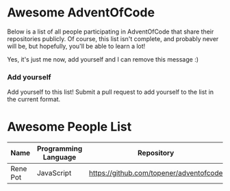 # Awesome AdventOfCode

Below is a list of all people participating in AdventOfCode that share their repositories publicly. Of course, this list isn't complete, and probably never will be, but hopefully, you'll be able to learn a lot!

Yes, it's just me now, add yourself and I can remove this message :) 

### Add yourself
Add yourself to this list! Submit a pull request to add yourself to the list in the current format. 

# Awesome People List

| Name     | Programming Language | Repository                              |
| -------- | -------------------- | --------------------------------------- |
| Rene Pot | JavaScript           | https://github.com/topener/adventofcode |
